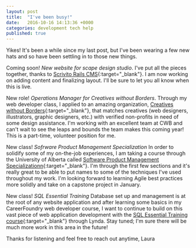 ```yaml
---
layout: post
title:  "I've been busy!"
date:   2016-10-16 14:13:36 +0000
categories: development tech help
published: true
---
```

Yikes! It's been a while since my last post, but I've been wearing a few new hats and so have been settling in to those new things. 

Coming soon! *New website for scape design studio*. I've put all the pieces together, thanks to [Scrivito Rails CMS](http://www.scrivito.com){:target="_blank"}. I am now working on adding content and finalizing layout. I'll be sure to let you all know when this is live.

New role! *Operations Manager for Creatives without Borders*. Through my web developer class, I applied to an amazing organization, [Creatives without Borders](http://www.creativeswithoutborders.org){:target="_blank"}, that matches creatives (web designers, illustrators, graphic designers, etc.) with verified non-profits in need of some design assistance. I'm working with an excellent team at CWB and can't wait to see the leaps and bounds the team makes this coming year! This is a part-time, volunteer position for me.

New class! *Sofrware Product Management Specialization* In order to solidify some of my on-the-job experiences, I am taking a course through the University of Alberta called [Software Product Management Specializationn](https://www.coursera.org/specializations/product-management){:target="_blank"}. I'm through the first few sections and it's really great to be able to put names to some of the techniques I've used throughout my work. I'm looking forward to learning Agile best practices more solidly and take on a capstone project in January.

New class! *SQL Essential Training* Database set up and management is at the root of any website application and after learning some basics in my CareerFoundry web developer course, I want to continue to build on this vast piece of web application development with the [SQL Essential Training course](https://www.lynda.com/SQL-tutorials/SQL-Essential-Training/139988-2.html){:target="_blank"} through Lynda. Stay tuned; I'm sure there will be much more work in this area in the future!

Thanks for listening and feel free to reach out anytime,
Laura














